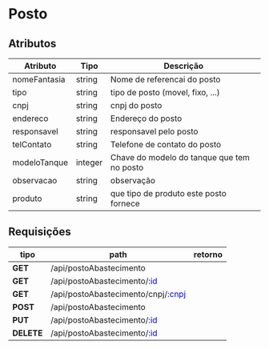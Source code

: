 # Posto

## Atributos

| Atributo     | Tipo    | Descrição                                  |
| ------------ | ------- | ------------------------------------------ |
| nomeFantasia | string  | Nome de referencai do posto                |
| tipo         | string  | tipo de posto (movel, fixo, ...)           |
| cnpj         | string  | cnpj do posto                              |
| endereco     | string  | Endereço do posto                          |
| responsavel  | string  | responsavel pelo posto                     |
| telContato   | string  | Telefone de contato do posto               |
| modeloTanque | integer | Chave do modelo do tanque que tem no posto |
| observacao   | string  | observação                                 |
| produto      | string  | que tipo de produto este posto fornece     |

## Requisições 

| tipo       | path                                                         | retorno |
| ---------- | ------------------------------------------------------------ | ------- |
| **GET**    | /api/postoAbastecimento                                      |         |
| **GET**    | /api/postoAbastecimento/<span style="color:blue">:id</span>  |         |
| **GET**    | /api/postoAbastecimento/cnpj/<span style="color:blue">:cnpj</span> |         |
| **POST**   | /api/postoAbastecimento                                      |         |
| **PUT**    | /api/postoAbastecimento/<span style="color:blue">:id</span>  |         |
| **DELETE** | /api/postoAbastecimento/<span style="color:blue">:id</span>  |         |

